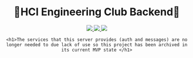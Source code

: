 <div align="center">
    <h1>👷HCI Engineering Club Backend👷</h1>
</div>

<div align="center">
    <a href="https://travis-ci.com/Interniac/interniac-website.svg?branch=master">
        <img src="https://travis-ci.com/hciengclub/hcieng-server.svg?branch=master" />
    </a>
    <a href="https://codecov.io/gh/hciengclub/hcieng-server">
        <img src="https://codecov.io/gh/hciengclub/hcieng-server/branch/master/graph/badge.svg?token=CSA3TB1MNI"/>
    </a>
    <a href="https://goreportcard.com/badge/github.com/hciengclub/hcieng-server">
        <img src="https://goreportcard.com/badge/github.com/hciengclub/hcieng-server">
    </a>
    
    <h1>The services that this server provides (auth and messages) are no longer needed to due lack of use so this project has been archived in its current MVP state </h1>
</div>
